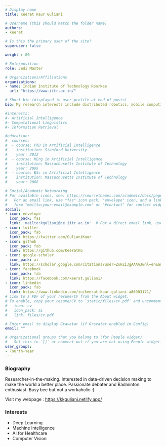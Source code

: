 ```yaml
---
# Display name
title: Keerat Kaur Guliani

# Username (this should match the folder name)
authors:
- keerat

# Is this the primary user of the site?
superuser: false

weight : 80

# Role/position
role: Jedi Master

# Organizations/Affiliations
organizations:
- name: Indian Institute of Technology Roorkee
  url: "https://www.iitr.ac.in/"

# Short bio (displayed in user profile at end of posts)
bio: My research interests include distributed robotics, mobile computing and programmable matter.

#interests:
#- Artificial Intelligence
#- Computational Linguistics
#- Information Retrieval

#education:
#  courses:
#  - course: PhD in Artificial Intelligence
#    institution: Stanford University
#    year: 2012
#  - course: MEng in Artificial Intelligence
#    institution: Massachusetts Institute of Technology
#    year: 2009
#  - course: BSc in Artificial Intelligence
#    institution: Massachusetts Institute of Technology
#    year: 2008

# Social/Academic Networking
# For available icons, see: https://sourcethemes.com/academic/docs/page-builder/#icons
#   For an email link, use "fas" icon pack, "envelope" icon, and a link in the
#   form "mailto:your-email@example.com" or "#contact" for contact widget.
social:
- icon: envelope
  icon_pack: fas
  link: 'mailto:kguliani@ce.iitr.ac.in'  # For a direct email link, use "mailto:test@example.org".
- icon: twitter
  icon_pack: fab
  link: https://twitter.com/GulianiKaur
- icon: github
  icon_pack: fab
  link: https://github.com/KeeratKG
- icon: google-scholar
  icon_pack: ai
  link: https://scholar.google.com/citations?user=ZuHZi3gAAAAJ&hl=en&authuser=1&oi=ao
- icon: facebook
  icon_pack: fab
  link: https://facebook.com/keerat.guliani/
- icon: linkedin
  icon_pack: fab
  link: https://www.linkedin.com/in/keerat-kaur-guliani-a86903171/
# Link to a PDF of your resume/CV from the About widget.
# To enable, copy your resume/CV to `static/files/cv.pdf` and uncomment the lines below.
# - icon: cv
#   icon_pack: ai
#   link: files/cv.pdf

# Enter email to display Gravatar (if Gravatar enabled in Config)
email: ""

# Organizational groups that you belong to (for People widget)
#   Set this to `[]` or comment out if you are not using People widget.
user_groups:
- Fourth-Year
---
```


### Biography

Researcher-in-the-making. Interested in data-driven decision making to make the world a better place. Passionate debater and Badminton enthusiast. Busy bee but not a workaholic :)

Visit my webpage : https://kkguliani.netlify.app/

### Interests

- Deep Learning
- Machine Intelligence
- AI for Healthcare
- Computer Vision


